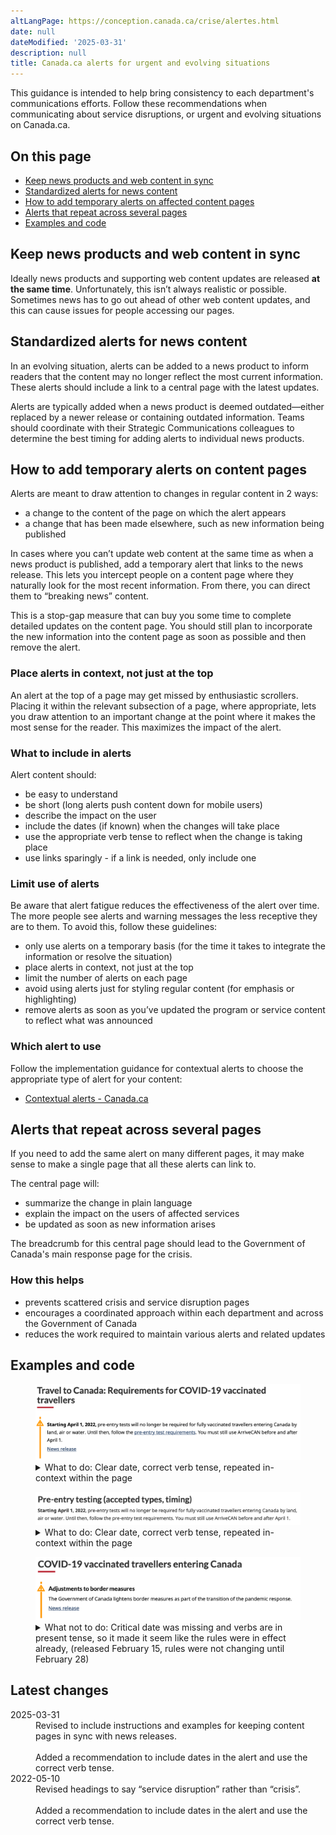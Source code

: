 ```yaml
---
altLangPage: https://conception.canada.ca/crise/alertes.html
date: null
dateModified: '2025-03-31'
description: null
title: Canada.ca alerts for urgent and evolving situations
---
```

<section>
This guidance is intended to help bring consistency to each department's communications efforts. Follow these recommendations when communicating about service disruptions, or urgent and evolving situations on Canada.ca.
</section>
<section>
<h2>On this page</h2>

* [Keep news products and web content in sync](#keep-news-products-and-web-content-in-sync)  
* [Standardized alerts for news content](#standardized-alerts-for-news-content)   
* [How to add temporary alerts on affected content pages](#alerts)  
* [Alerts that repeat across several pages](#alerts-that-repeat-across-several-pages)  
* [Examples and code](#examples)
</section>
<section>
<h2 id="#keep-news-products-and-web-content-in-sync">Keep news products and web content in sync</h2>

Ideally news products and supporting web content updates are released **at the same time**. Unfortunately, this isn’t always realistic or possible. Sometimes news has to go out ahead of other web content updates, and this can cause issues for people accessing our pages.
</section>
<section>
<h2 id="#standardized-alerts-for-news-content">Standardized alerts for news content</h2>

In an evolving situation, alerts can be added to a news product to inform readers that the content may no longer reflect the most current information. These alerts should include a link to a central page with the latest updates.

Alerts are typically added when a news product is deemed outdated—either replaced by a newer release or containing outdated information. Teams should coordinate with their Strategic Communications colleagues to determine the best timing for adding alerts to individual news products.
</section>
<section>
<h2>How to add temporary alerts on content pages</h2>

Alerts are meant to draw attention to changes in regular content in 2 ways:

* a change to the content of the page on which the alert appears  
* a change that has been made elsewhere, such as new information being published

In cases where you can’t update web content at the same time as when a news product is published, add a temporary alert that links to the news release. This lets you intercept people on a content page where they naturally look for the most recent information. From there, you can direct them to “breaking news” content. 

This is a stop-gap measure that can buy you some time to complete detailed updates on the content page. You should still plan to incorporate the new information into the content page as soon as possible and then remove the alert.

### Place alerts in context, not just at the top

An alert at the top of a page may get missed by enthusiastic scrollers. Placing it within the relevant subsection of a page, where appropriate, lets you draw attention to an important change at the point where it makes the most sense for the reader. This maximizes the impact of the alert.

### What to include in alerts

Alert content should:

* be easy to understand  
* be short (long alerts push content down for mobile users)  
* describe the impact on the user  
* include the dates (if known) when the changes will take place  
* use the appropriate verb tense to reflect when the change is taking place  
* use links sparingly \- if a link is needed, only include one

### Limit use of alerts

Be aware that alert fatigue reduces the effectiveness of the alert over time. The more people see alerts and warning messages the less receptive they are to them. To avoid this, follow these guidelines:

* only use alerts on a temporary basis (for the time it takes to integrate the information or resolve the situation)  
* place alerts in context, not just at the top
* limit the number of alerts on each page  
* avoid using alerts just for styling regular content (for emphasis or highlighting)  
* remove alerts as soon as you’ve updated the program or service content to reflect what was announced

### Which alert to use

Follow the implementation guidance for contextual alerts to choose the appropriate type of alert for your content: 

* [Contextual alerts \- Canada.ca](https://design.canada.ca/common-design-patterns/contextual-alerts.html#how)
</section>
<section>
<h2 id="#alerts-that-repeat-across-several-pages">Alerts that repeat across several pages</h2>

If you need to add the same alert on many different pages, it may make sense to make a single page that all these alerts can link to.

The central page will:

* summarize the change in plain language  
* explain the impact on the users of affected services  
* be updated as soon as new information arises

The breadcrumb for this central page should lead to the Government of Canada's main response page for the crisis.

### How this helps

* prevents scattered crisis and service disruption pages  
* encourages a coordinated approach within each department and across the Government of Canada  
* reduces the work required to maintain various alerts and related updates
</section>
<section>
<h2>Examples and code</h2>
<figure class="gc-complex-img" role="group">
	<img class="img-responsive" alt="A long description can be found after the image." src="../images/alerts-img1.png" />
	<figcaption><details>
			<summary>What to do: Clear date, correct verb tense, repeated in-context within the page</summary>
			<p>Alert text placed at the top of the page with a clear effective date:</p>
    <p><b>Starting April 1, 2022</b>, pre-entry tests will no longer be required for fully vaccinated travellers entering Canada by land, air, or water. Until then, follow the pre-entry test requirements. You must still use ArriveCAN before and after April 1.</p>
    <p>News release</p>
		</details></figcaption>
</figure>
<figure class="gc-complex-img" role="group">
	<img class="img-responsive" alt="A long description can be found after the image." src="../images/alerts-img2.png" />
	<figcaption><details>
			<summary>What to do: Clear date, correct verb tense, repeated in-context within the page</summary>
			<p>Alert repeated within the relevant section of the page with clear effective date:</p>
    <p><b>Pre-entry testing(accepted types, timing)</b></p>
    <p><b>Starting April 1, 2022</b>, pre-entry tests will no longer be required for fully vaccinated travellers entering Canada by land, air, or water. Until then, follow the pre-entry test requirements. You must still use ArriveCAN before and after April 1.</p>
		</details></figcaption>
</figure>
<figure class="gc-complex-img" role="group">
	<img class="img-responsive" alt="A long description can be found after the image." src="../images/alerts-img3.png" />
	<figcaption><details>
			<summary>What not to do: Critical date was missing and verbs are in present tense, so it made it seem like the rules were in effect already, (released February 15, rules were not changing until February 28)</summary>
			<p>Example of alert text that is too vague and caused misunderstanding by using the wrong verb tense:</p>
    <p><b>Adjustments to border measures</b></p>
    <p>The Government of Canada lightens border measures as past of the transition of the pandemic response.</p>
    <p>News release</p>
		</details></figcaption>
</figure>
</section>
 <section>
 <h2 id="latest">
  Latest changes
 </h2>
  <dl class="dl-horizontal">
   <dt>
    <time class="link-muted" datetime="2025-03-31">
     2025-03-31
    </time>
   </dt>
   <dd>
    Revised to include instructions and examples for keeping content pages in sync with news releases.
    <br/>
    <br/>
    Added a recommendation to include dates in the alert and use the correct verb tense.
   </dd>
   <dt>
    <time class="link-muted" datetime="2022-05-10">
     2022-05-10
    </time>
   </dt>
   <dd>
    Revised headings to say “service disruption” rather than “crisis”.
    <br/>
    <br/>
    Added a recommendation to include dates in the alert and use the correct verb tense.
   </dd>
  </dl>
 </section>
